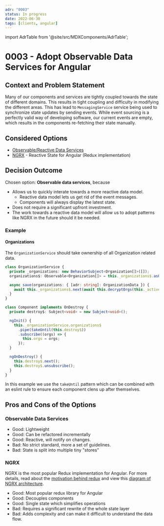 ```yaml
---
adr: "0003"
status: In progress
date: 2022-06-30
tags: [clients, angular]
---
```


import AdrTable from '@site/src/MDXComponents/AdrTable';

# 0003 - Adopt Observable Data Services for Angular

<AdrTable frontMatter={frontMatter}></AdrTable>

## Context and Problem Statement

Many of our components and services are tightly coupled towards the state of different domains. This
results in tight coupling and difficulty in modifying the different areas. This has lead to
`MessagingService` service being used to synchronize state updates by sending events. While event
sourcing is a perfectly valid way of developing software, our current events are empty, which
results in the components re-fetching their state manually.

## Considered Options

- [Observable/Reactive Data Services][observable]
- [NGRX](https://ngrx.io/) - Reactive State for Angular (Redux implementation)

## Decision Outcome

Chosen option: **Observable data services**, because

- Allows us to quickly interate towards a more reactive data model.
  - Reactive data model lets us get rid of the event messages.
  - Components will always display the latest state.
- Does not require a significant upfront investment.
- The work towards a reactive data model will allow us to adopt patterns like NGRX in the future
  should it be needed.

### Example

#### Organizations

The `OrganizationService` should take ownership of all Organization related data.

```ts
class OrganizationService {
  private _organizations: new BehaviorSubject<Organization[]>([]);
  organizations$: Observable<Organization[]> = this._organizations$.asObservable();

  async save(organizations: { [adr: string]: OrganizationData }) {
    await this._organizations$.next(await this.decryptOrgs(this._activeAccount, organizations));
  }
}

class Component implements OnDestroy {
  private destroy$: Subject<void> = new Subject<void>();

  ngInit() {
    this._organizationService.organizations$
      .pipe(takeUntil(this.destroy$))
      .subscribe((orgs) => {
        this.orgs = orgs;
      });
  }

  ngOnDestroy() {
    this.destroy$.next();
    this.destroy$.unsubscribe();
  }
}
```

In this example we use the `takeUntil` pattern which can be combined with an eslint rule to ensure
each component clens up after themselves.

## Pros and Cons of the Options

### Observable Data Services

- Good: Lightweight
- Good: Can be refactored incrementally
- Good: Reactive, will notify on changes.
- Bad: No strict standard, more a set of guidelines.
- Bad: State is split into multiple tiny "stores"

### NGRX

NGRX is the most popular Redux implementation for Angular. For more details, read about the
[motivation behind redux][redux-motivation] and view this
[diagram of NGRX architecture](https://ngrx.io/guide/store).

- Good: Most popular redux library for Angular
- Good: Decouples components
- Good: Single state which simplifies operations
- Bad: Requires a significant rewrite of the whole state layer
- Bad: Adds complexity and can make it difficult to understand the data flow.

[observable]:
  https://blog.angular-university.io/how-to-build-angular2-apps-using-rxjs-observable-data-services-pitfalls-to-avoid/
[redux-motivation]: https://redux.js.org/understanding/thinking-in-redux/motivation
